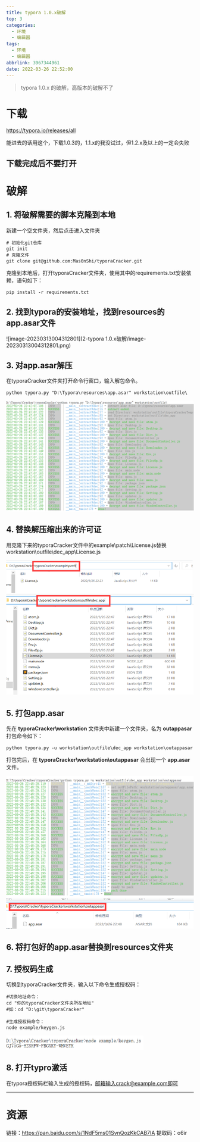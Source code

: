 ```yaml
---
title: typora 1.0.x破解
top: 3
categories:
  - 环境
  - 编辑器
tags:
  - 环境
  - 编辑器
abbrlink: 3967344961
date: 2022-03-26 22:52:00
---
```


> typora 1.0.x 的破解，高版本的破解不了

<!--more-->

# 下载

https://typora.io/releases/all

能进去的话用这个，下载1.0.3的，1.1.x的我没试过，但1.2.x及以上的一定会失败

## 下载完成后**不要打开**

# 破解

## 1. 将破解需要的脚本克隆到本地

新建一个空文件夹，然后点击进入文件夹

```shell
# 初始化git仓库
git init
# 克隆文件
git clone git@github.com:Mas0nShi/typoraCracker.git
```

克隆到本地后，打开typoraCracker文件夹，使用其中的requirements.txt安装依赖，语句如下：

```shell
pip install -r requirements.txt
```

## 2. 找到typora的安装地址，找到resources的app.asar文件

![image-20230313004312801](2-typora 1.0.x破解/image-20230313004312801.png)

## 3. 对app.asar解压

在typoraCracker文件夹打开命令行窗口，输入解包命令。

```shell
python typora.py "D:\Typora\resources\app.asar" workstation\outfile\
```

<img src="2-typora 1.0.x破解/image-20220326230223435.png" alt="image-20220326230223435" style="zoom: 67%;" />

## 4. 替换解压缩出来的许可证

用克隆下来的typoraCracker文件中的example\patch\License.js替换workstation\outfile\dec_app\License.js

<img src="2-typora 1.0.x破解/image-20220326230502811-16786363202572.png" alt="image-20220326230502811" style="zoom:50%;" />



<img src="2-typora 1.0.x破解/image-20220326230550390.png" alt="image-20220326230550390" style="zoom:67%;" />

## 5. 打包app.asar

先在 **typoraCracker\workstation** 文件夹中新建一个文件夹，名为 **outappasar**
打包命令如下：

```shell
python typora.py -u workstation\outfile\dec_app workstation\outappasar
```

打包完后，在 **typoraCracker\workstation\outappasar** 会出现一个 **app.asar** 文件。

<img src="2-typora 1.0.x破解/image-20220326231032685.png" alt="image-20220326231032685" style="zoom: 80%;" />

<img src="2-typora 1.0.x破解/image-20220326231108477.png" alt="image-20220326231108477" style="zoom:67%;" />

## 6. 将打包好的app.asar替换到resources文件夹

## 7. 授权码生成

切换到typoraCracker文件夹，输入以下命令生成授权码：

```shell
#切换地址命令：
cd "你的typoraCracker文件夹所在地址"
#如：cd "D:\git\typoraCracker"

#生成授权码命令：
node example/keygen.js
```

<img src="2-typora 1.0.x破解/image-20220326231123426-16786363541481.png" alt="image-20220326231123426" style="zoom:67%;" />

## 8. 打开typro激活

在typora授权码栏输入生成的授权码，邮箱输入crack@example.com即可

---

# 资源

链接：https://pan.baidu.com/s/1NdF5ms01SvnQozKkCAB7IA 
提取码：o6ir 